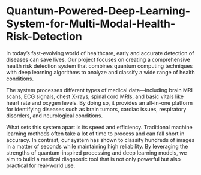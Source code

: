 # Quantum-Powered-Deep-Learning-System-for-Multi-Modal-Health-Risk-Detection

In today’s fast-evolving world of healthcare, early and accurate detection of diseases can save lives. Our project focuses on creating a comprehensive health risk detection system that combines quantum computing techniques with deep learning algorithms to analyze and classify a wide range of health conditions.

The system processes different types of medical data—including brain MRI scans, ECG signals, chest X-rays, spinal cord MRIs, and basic vitals like heart rate and oxygen levels. By doing so, it provides an all-in-one platform for identifying diseases such as brain tumors, cardiac issues, respiratory disorders, and neurological conditions.

What sets this system apart is its speed and efficiency. Traditional machine learning methods often take a lot of time to process and can fall short in accuracy. In contrast, our system has shown to classify hundreds of images in a matter of seconds while maintaining high reliability. By leveraging the strengths of quantum-inspired processing and deep learning models, we aim to build a medical diagnostic tool that is not only powerful but also practical for real-world use.


